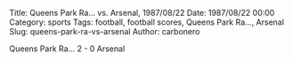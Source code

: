 Title: Queens Park Ra… vs. Arsenal, 1987/08/22
Date: 1987/08/22 00:00
Category: sports
Tags: football, football scores, Queens Park Ra…, Arsenal
Slug: queens-park-ra-vs-arsenal
Author: carbonero


Queens Park Ra… 2 - 0 Arsenal
